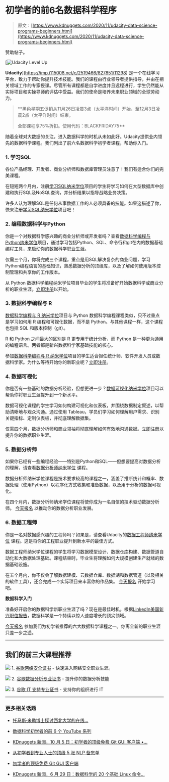 # 初学者的前6名数据科学程序

> 原文：[https://www.kdnuggets.com/2020/11/udacity-data-science-programs-beginners.html](https://www.kdnuggets.com/2020/11/udacity-data-science-programs-beginners.html)

赞助帖子。

[![Udacity Level Up](../Images/9d73e80108edff901aa2e05890b95466.png)

**Udacity**](https://imp.i115008.net/c/2519466/827851/11298) 是一个在线学习平台，致力于帮助你提升技术技能。我们的课程由行业领导者提供指导，并由在相关领域工作的专家授课。尽管所有课程都是自学进度并且远程进行，学生仍然能从实际项目和实操导师的评估中受益。我们的使命是培养未来职业领域的全球劳动力。

> **黑色星期五促销从11月26日凌晨3点（太平洋时间）开始，至12月3日凌晨2点（太平洋时间）结束。
> 
> 全部课程享75%折扣。使用代码：BLACKFRIDAY75**

随着全球对大数据的关注，进入数据科学的时机从未如此好。Udacity提供业内领先的数据科学课程。我们列出了前六名数据科学初学者课程，帮助你入门。

### 1\. 学习SQL

各位产品经理、开发者、商业分析师和数据库管理员注意了！我们有适合你们的完美课程。

在短短两个月内，注册[学习SQL纳米学位](https://imp.i115008.net/c/2519466/788805/11298?prodsku=nd072&u=https%3A%2F%2Fwww.udacity.com%2Fcourse%2Flearn-sql--nd072&intsrc=CATF_5678)项目的学生将学习如何在大型数据库中创建和执行SQL及NoSQL查询，并分析结果以指导战略业务决策。

许多人认为理解SQL是任何从事数据工作的人必须具备的技能。如果这描述了你，快来注册[学习SQL纳米学位](https://imp.i115008.net/c/2519466/788805/11298?prodsku=nd072&u=https%3A%2F%2Fwww.udacity.com%2Fcourse%2Flearn-sql--nd072&intsrc=CATF_5678)项目吧！

### 2\. 编程数据科学与Python

你是一个对数据科学感兴趣的商业分析师或开发者吗？查看[数据科学编程与Python纳米学位](https://imp.i115008.net/c/2519466/788805/11298?prodsku=nd104&u=https%3A%2F%2Fwww.udacity.com%2Fcourse%2Fprogramming-for-data-science-nanodegree--nd104&intsrc=CATF_5678)项目，通过学习包括Python、SQL、命令行和git在内的数据基础编程工具，来启动你的数据科学职业生涯。

仅需三个月，你将完成三个课程，重点是用SQL解决复杂的商业问题，学习Python编程语言的基础知识，熟悉数据分析的顶级库，以及了解如何使用版本控制管理和共享你的工作版本。

从 Python 数据科学编程纳米学位项目毕业的学生将准备好开始数据科学或商业分析的职业生涯。[立即注册](https://imp.i115008.net/c/2519466/788805/11298?prodsku=nd104&u=https%3A%2F%2Fwww.udacity.com%2Fcourse%2Fprogramming-for-data-science-nanodegree--nd104&intsrc=CATF_5678)以开始。

### 3\. 数据科学编程与 R

[数据科学编程与 R 纳米学位](https://imp.i115008.net/c/2519466/788805/11298?prodsku=nd118&u=https%3A%2F%2Fwww.udacity.com%2Fcourse%2Fprogramming-for-data-science-nanodegree-with-R--nd118&intsrc=CATF_5678)项目与 Python 数据科学编程课程类似，只不过重点是学习如何用 R 编程和可视化数据，而不是 Python。与其他课程一样，这个课程也包括 SQL 和版本控制（git）。

R 和 Python 之间最大的区别是 R 更专用于统计分析，而 Python 是一种更为通用的编程语言。两者都是新兴数据科学家基础技能的核心。

参加[数据科学编程与 R 纳米学位](https://imp.i115008.net/c/2519466/788805/11298?prodsku=nd118&u=https%3A%2F%2Fwww.udacity.com%2Fcourse%2Fprogramming-for-data-science-nanodegree-with-R--nd118&intsrc=CATF_5678)项目的学生适合担任统计师、软件开发人员或数据科学家。为什么等待开始你的新职业呢？[立即注册](https://imp.i115008.net/c/2519466/788805/11298?prodsku=nd118&u=https%3A%2F%2Fwww.udacity.com%2Fcourse%2Fprogramming-for-data-science-nanodegree-with-R--nd118&intsrc=CATF_5678)。

### 4\. 数据可视化

你是否有一些基础的数据分析经验，但想更进一步？[数据可视化纳米学位](https://imp.i115008.net/c/2519466/788805/11298?prodsku=nd197&u=https%3A%2F%2Fwww.udacity.com%2Fcourse%2Fdata-visualization-nanodegree--nd197&intsrc=CATF_5678)项目可以帮助你将职业生涯提升到一个新水平。

数据可视化课程的学生学习如何构建可视化和仪表板，并围绕数据制定叙述，以帮助清晰地与观众沟通。通过使用 Tableau，学员们学习如何理解用户需求、识别关键指标、定制仪表板，并彻底理解数据集。

仅需四个月，数据分析师和商业领袖将彻底理解如何有效地沟通数据。[立即注册](https://imp.i115008.net/c/2519466/788805/11298?prodsku=nd197&u=https%3A%2F%2Fwww.udacity.com%2Fcourse%2Fdata-visualization-nanodegree--nd197&intsrc=CATF_5678)以提升你的数据职业生涯。

### 5\. 数据分析师

如果你已经有一些编程经验——特别是Python和SQL——但想要提高对数据分析的理解，请查看[数据分析师纳米学位](https://imp.i115008.net/c/2519466/788805/11298?prodsku=nd002&u=https%3A%2F%2Fwww.udacity.com%2Fcourse%2Fdata-analyst-nanodegree--nd002%3Fcoupon%3DUDACAFFIL2020&intsrc=CATF_5678) 课程。

数据分析师纳米学位课程是技术要求较高的课程之一，涵盖了推断统计和概率、数据处理（使用Python）以程序化方式收集和准备数据，以及用于分析的数据可视化。

在四个月内，数据分析师纳米学位课程将使你成为一名自信的技术驱动数据分析师。 [今天报名](https://imp.i115008.net/c/2519466/788805/11298?prodsku=nd002&u=https%3A%2F%2Fwww.udacity.com%2Fcourse%2Fdata-analyst-nanodegree--nd002%3Fcoupon%3DUDACAFFIL2020&intsrc=CATF_5678) 以推动你的数据分析职业发展。

### 6\. 数据工程师

你是一名对数据感兴趣的工程师吗？如果是，请查看Udacity的[数据工程师纳米学位](https://imp.i115008.net/c/2519466/788805/11298?prodsku=nd027&u=https%3A%2F%2Fwww.udacity.com%2Fcourse%2Fdata-engineer-nanodegree--nd027&intsrc=CATF_5678) 课程。这是将你的工程职业提升到新水平的最佳方式。

数据工程师纳米学位课程的学生将学习数据模型设计、数据仓库构建、数据管道自动化和大数据处理基础。课程结束时，毕业生将理解如何大规模创建生产就绪的数据基础设施。

在五个月内，你不仅会了解数据建模、云数据仓库、数据湖和数据管道（以及相关的软件工具），还会完成一个实际项目来丰富你的作品集。 [今天报名](https://imp.i115008.net/c/2519466/788805/11298?prodsku=nd027&u=https%3A%2F%2Fwww.udacity.com%2Fcourse%2Fdata-engineer-nanodegree--nd027&intsrc=CATF_5678) 开始学习吧。

**数据科学入门**

准备好开启你的数据科学新职业生涯了吗？现在是最佳时机。根据[LinkedIn美国新兴职位报告](https://business.linkedin.com/content/dam/me/business/en-us/talent-solutions/emerging-jobs-report/Emerging_Jobs_Report_U.S._FINAL.pdf)，数据科学是一个持续以惊人速度增长的顶尖领域。

[今天报名](https://imp.i115008.net/c/2519466/827851/11298) 参加我们为初学者推荐的六大数据科学课程之一。你离全新的职业生涯只差一步之遥。

* * *

## 我们的前三大课程推荐

![](../Images/0244c01ba9267c002ef39d4907e0b8fb.png) 1\. [谷歌网络安全证书](https://www.kdnuggets.com/google-cybersecurity) - 快速进入网络安全职业生涯。

![](../Images/e225c49c3c91745821c8c0368bf04711.png) 2\. [谷歌数据分析专业证书](https://www.kdnuggets.com/google-data-analytics) - 提升你的数据分析技能

![](../Images/0244c01ba9267c002ef39d4907e0b8fb.png) 3\. [谷歌 IT 支持专业证书](https://www.kdnuggets.com/google-itsupport) - 支持你的组织进行 IT

* * *

### 更多相关话题

+   [托马斯·米勒博士探讨西北大学的在线…](https://www.kdnuggets.com/2024/05/nwu/thomas-miller-phd-explores-northwestern-universitys-online-graduate-programs-in-data-science)

+   [数据科学初学者的前 6 个 YouTube 系列](https://www.kdnuggets.com/top-6-youtube-series-for-data-science-beginners)

+   [KDnuggets 新闻，10 月 5 日：初学者的顶级免费 Git GUI 客户端 •…](https://www.kdnuggets.com/2022/n39.html)

+   [从初学者到专业人士的顶级 5 张 NLP 备忘单](https://www.kdnuggets.com/2022/12/top-5-nlp-cheat-sheets-beginners-professional.html)

+   [初学者的顶级免费 Git GUI 客户端](https://www.kdnuggets.com/2022/10/top-free-git-gui-clients-beginners.html)

+   [KDnuggets 新闻，6 月 29 日：数据科学的 20 个基础 Linux 命令…](https://www.kdnuggets.com/2022/n26.html)
